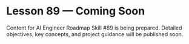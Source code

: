 # Lesson 89 — Coming Soon

Content for AI Engineer Roadmap Skill #89 is being prepared. Detailed objectives, key concepts, and project guidance will be published soon.
